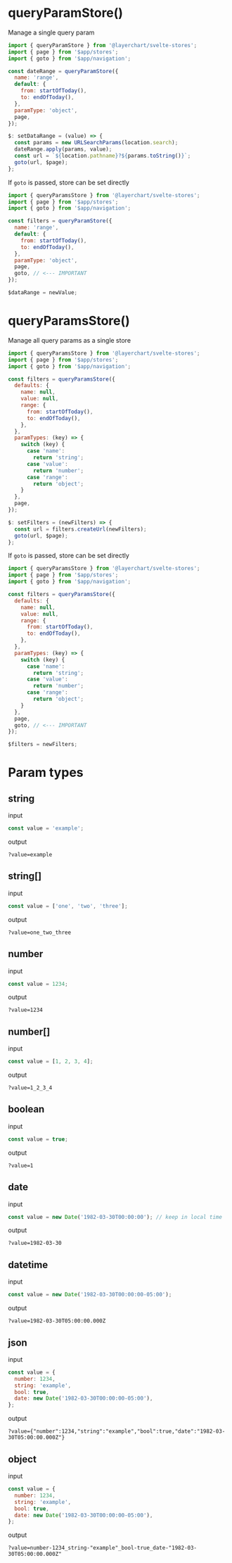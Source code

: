 <script lang="ts">
	import Preview from '$docs/Preview.svelte';

	import { queryParamsStore } from '$lib/stores/queryParamsStore';
</script>

<h1>queryParamStore()</h1>

Manage a single query param

```js
import { queryParamStore } from '@layerchart/svelte-stores';
import { page } from '$app/stores';
import { goto } from '$app/navigation';

const dateRange = queryParamStore({
  name: 'range',
  default: {
    from: startOfToday(),
    to: endOfToday(),
  },
  paramType: 'object',
  page,
});

$: setDataRange = (value) => {
  const params = new URLSearchParams(location.search);
  dateRange.apply(params, value);
  const url = `${location.pathname}?${params.toString()}`;
  goto(url, $page);
};
```

If `goto` is passed, store can be set directly

```js
import { queryParamsStore } from '@layerchart/svelte-stores';
import { page } from '$app/stores';
import { goto } from '$app/navigation';

const filters = queryParamStore({
  name: 'range',
  default: {
    from: startOfToday(),
    to: endOfToday(),
  },
  paramType: 'object',
  page,
  goto, // <--- IMPORTANT
});

$dataRange = newValue;
```

<h1>queryParamsStore()</h1>

Manage all query params as a single store

```js
import { queryParamsStore } from '@layerchart/svelte-stores';
import { page } from '$app/stores';
import { goto } from '$app/navigation';

const filters = queryParamsStore({
  defaults: {
    name: null,
    value: null,
    range: {
      from: startOfToday(),
      to: endOfToday(),
    },
  },
  paramTypes: (key) => {
    switch (key) {
      case 'name':
        return 'string';
      case 'value':
        return 'number';
      case 'range':
        return 'object';
    }
  },
  page,
});

$: setFilters = (newFilters) => {
  const url = filters.createUrl(newFilters);
  goto(url, $page);
};
```

If `goto` is passed, store can be set directly

```js
import { queryParamsStore } from '@layerchart/svelte-stores';
import { page } from '$app/stores';
import { goto } from '$app/navigation';

const filters = queryParamsStore({
  defaults: {
    name: null,
    value: null,
    range: {
      from: startOfToday(),
      to: endOfToday(),
    },
  },
  paramTypes: (key) => {
    switch (key) {
      case 'name':
        return 'string';
      case 'value':
        return 'number';
      case 'range':
        return 'object';
    }
  },
  page,
  goto, // <--- IMPORTANT
});

$filters = newFilters;
```

<h1>Param types</h1>
<h2>string</h2>
input

```js
const value = 'example';
```

output

```
?value=example
```

<h2>string[]</h2>
input

```js
const value = ['one', 'two', 'three'];
```

output

```
?value=one_two_three
```

<h2>number</h2>
input

```js
const value = 1234;
```

output

```
?value=1234
```

<h2>number[]</h2>
input

```js
const value = [1, 2, 3, 4];
```

output

```
?value=1_2_3_4
```

<h2>boolean</h2>
input

```js
const value = true;
```

output

```
?value=1
```

<h2>date</h2>
input

```js
const value = new Date('1982-03-30T00:00:00'); // keep in local time
```

output

```
?value=1982-03-30
```

<h2>datetime</h2>

input

```js
const value = new Date('1982-03-30T00:00:00-05:00');
```

output

```
?value=1982-03-30T05:00:00.000Z
```

<h2>json</h2>

input

```js
const value = {
  number: 1234,
  string: 'example',
  bool: true,
  date: new Date('1982-03-30T00:00:00-05:00'),
};
```

output

```
?value={"number":1234,"string":"example","bool":true,"date":"1982-03-30T05:00:00.000Z"}
```

<h2>object</h2>

input

```js
const value = {
  number: 1234,
  string: 'example',
  bool: true,
  date: new Date('1982-03-30T00:00:00-05:00'),
};
```

output

```
?value=number-1234_string-"example"_bool-true_date-"1982-03-30T05:00:00.000Z"
```
